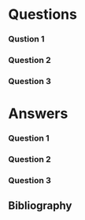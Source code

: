
# Questions

### Qustion 1

### Question 2

### Question 3


# Answers

### Question 1

### Question 2

### Question 3



## Bibliography
